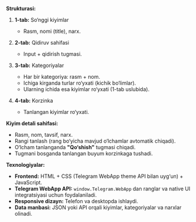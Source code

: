 **Strukturasi:**

1. **1-tab:** So‘nggi kiyimlar

    * Rasm, nomi (title), narx.
2. **2-tab:** Qidiruv sahifasi

    * Input + qidirish tugmasi.
3. **3-tab:** Kategoriyalar

    * Har bir kategoriya: rasm + nom.
    * Ichiga kirganda turlar ro‘yxati (kichik bo‘limlar).
    * Ularning ichida esa kiyimlar ro‘yxati (1-tab uslubida).
4. **4-tab:** Korzinka

    * Tanlangan kiyimlar ro‘yxati.

**Kiyim detali sahifasi:**

* Rasm, nom, tavsif, narx.
* Rangi tanlash (rang bo‘yicha mavjud o‘lchamlar avtomatik chiqadi).
* O‘lcham tanlanganda **"Qo‘shish"** tugmasi chiqadi.
* Tugmani bosganda tanlangan buyum korzinkaga tushadi.

**Texnologiyalar:**

* **Frontend:** HTML + CSS (Telegram WebApp theme API bilan uyg‘un) + JavaScript.
* **Telegram WebApp API:** `window.Telegram.WebApp` dan ranglar va native UI integratsiyasi uchun foydalaniladi.
* **Responsive dizayn:** Telefon va desktopda ishlaydi.
* **Data manbasi:** JSON yoki API orqali kiyimlar, kategoriyalar va narxlar olinadi.
